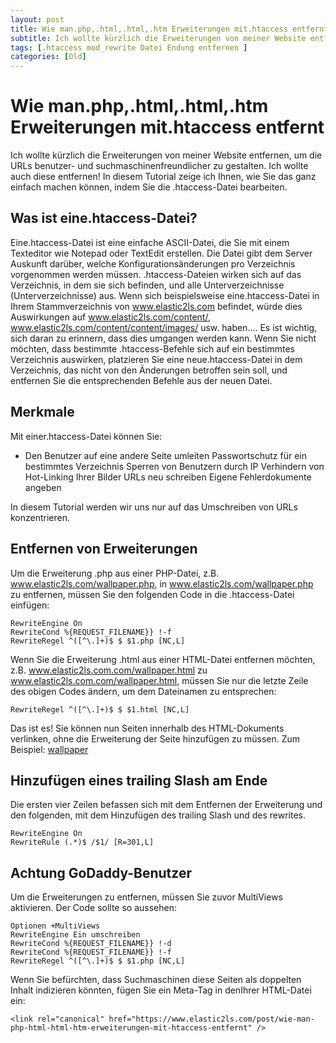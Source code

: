 ```yaml
---
layout: post
title: Wie man.php,.html,.html,.htm Erweiterungen mit.htaccess entfernt
subtitle: Ich wollte kürzlich die Erweiterungen von meiner Website entfernen, um die URLs benutzer- und suchmaschinenfreundlicher zu gestalten. Ich wollte auch diese entfernen! In diesem Tutorial zeige ich Ihnen, wie Sie das ganz einfach machen können.
tags: [.htaccess mod_rewrite Datei Endung entfernen ]
categories: [Old]
---
```

# Wie man.php,.html,.html,.htm Erweiterungen mit.htaccess entfernt

Ich wollte kürzlich die Erweiterungen von meiner Website entfernen, um die URLs benutzer- und suchmaschinenfreundlicher zu gestalten. Ich wollte auch diese entfernen! In diesem Tutorial zeige ich Ihnen, wie Sie das ganz einfach machen können, indem Sie die .htaccess-Datei bearbeiten.

## Was ist eine.htaccess-Datei?

Eine.htaccess-Datei ist eine einfache ASCII-Datei, die Sie mit einem Texteditor wie Notepad oder TextEdit erstellen. Die Datei gibt dem Server Auskunft darüber, welche Konfigurationsänderungen pro Verzeichnis vorgenommen werden müssen. .htaccess-Dateien wirken sich auf das Verzeichnis, in dem sie sich befinden, und alle Unterverzeichnisse (Unterverzeichnisse) aus. Wenn sich beispielsweise eine.htaccess-Datei in Ihrem Stammverzeichnis von www.elastic2ls.com befindet, würde dies Auswirkungen auf www.elastic2ls.com/content/, www.elastic2ls.com/content/content/images/ usw. haben.... Es ist wichtig, sich daran zu erinnern, dass dies umgangen werden kann. Wenn Sie nicht möchten, dass bestimmte .htaccess-Befehle sich auf ein bestimmtes Verzeichnis auswirken, platzieren Sie eine neue.htaccess-Datei in dem Verzeichnis, das nicht von den Änderungen betroffen sein soll, und entfernen Sie die entsprechenden Befehle aus der neuen Datei.

## Merkmale

Mit einer.htaccess-Datei können Sie:

*   Den Benutzer auf eine andere Seite umleiten Passwortschutz für ein bestimmtes Verzeichnis Sperren von Benutzern durch IP Verhindern von Hot-Linking Ihrer Bilder URLs neu schreiben Eigene Fehlerdokumente angeben

In diesem Tutorial werden wir uns nur auf das Umschreiben von URLs konzentrieren.

## Entfernen von Erweiterungen

Um die Erweiterung .php aus einer PHP-Datei, z.B. www.elastic2ls.com/wallpaper.php, in www.elastic2ls.com/wallpaper.php zu entfernen, müssen Sie den folgenden Code in die .htaccess-Datei einfügen:

```
RewriteEngine On
RewriteCond %{REQUEST_FILENAME}} !-f
RewriteRegel ^([^\.]+)$ $ $1.php [NC,L]
```

Wenn Sie die Erweiterung .html aus einer HTML-Datei entfernen möchten, z.B. www.elastic2ls.com.com/wallpaper.html zu www.elastic2ls.com.com/wallpaper.html, müssen Sie nur die letzte Zeile des obigen Codes ändern, um dem Dateinamen zu entsprechen:

```
RewriteRegel ^([^\.]+)$ $ $1.html [NC,L]
```

Das ist es! Sie können nun Seiten innerhalb des HTML-Dokuments verlinken, ohne die Erweiterung der Seite hinzufügen zu müssen. Zum Beispiel: [wallpaper](http://www.elastic2ls.com.com/wallpaper "wallpaper")

## Hinzufügen eines trailing Slash am Ende

Die ersten vier Zeilen befassen sich mit dem Entfernen der Erweiterung und den folgenden, mit dem Hinzufügen des trailing Slash und des rewrites.

```
RewriteEngine On
RewriteRule (.*)$ /$1/ [R=301,L]
```

## Achtung GoDaddy-Benutzer

Um die Erweiterungen zu entfernen, müssen Sie zuvor MultiViews aktivieren. Der Code sollte so aussehen:

```
Optionen +MultiViews
RewriteEngine Ein umschreiben
RewriteCond %{REQUEST_FILENAME}} !-d
RewriteCond %{REQUEST_FILENAME}} !-f
RewriteRegel ^([^\.]+)$ $ $1.php [NC,L]
```

Wenn Sie befürchten, dass Suchmaschinen diese Seiten als doppelten Inhalt indizieren könnten, fügen Sie ein Meta-Tag in denIhrer HTML-Datei ein:

```
<link rel="canonical" href="https://www.elastic2ls.com/post/wie-man-php-html-html-htm-erweiterungen-mit-htaccess-entfernt" />
```
